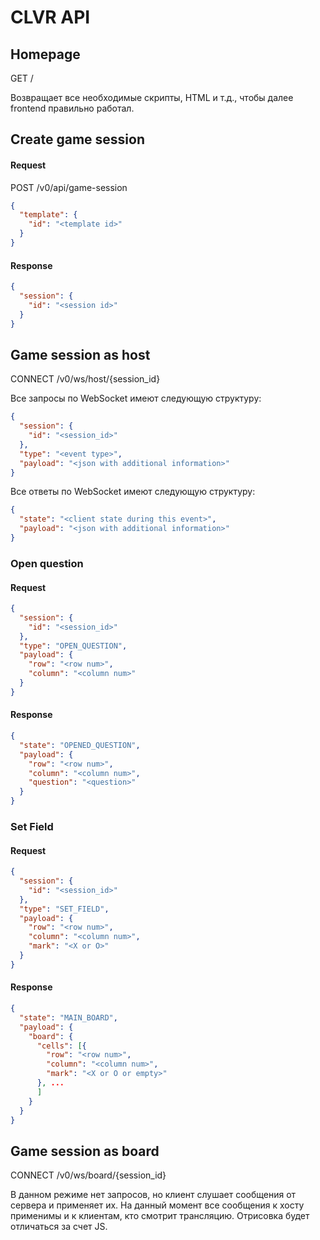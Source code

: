 # CLVR API

## Homepage
GET /

Возвращает все необходимые скрипты, HTML и т.д., чтобы далее frontend правильно работал.

## Create game session

#### Request
POST /v0/api/game-session

```json
{
  "template": {
    "id": "<template id>"
  }
}
```

#### Response

```json 
{
  "session": {
    "id": "<session id>"
  }
}
```

## Game session as host

CONNECT /v0/ws/host/{session_id}

Все запросы по WebSocket имеют следующую структуру:
```json 
{
  "session": {
    "id": "<session_id>"
  },
  "type": "<event type>",
  "payload": "<json with additional information>"
}
```

Все ответы по WebSocket имеют следующую структуру:
```json 
{ 
  "state": "<client state during this event>",
  "payload": "<json with additional information>"
}
```

### Open question
#### Request
```json 
{
  "session": {
    "id": "<session_id>"
  },
  "type": "OPEN_QUESTION",
  "payload": { 
    "row": "<row num>",
    "column": "<column num>"
  }
}
```

#### Response
```json 
{
  "state": "OPENED_QUESTION",
  "payload": {
    "row": "<row num>",
    "column": "<column num>",
    "question": "<question>"
  }
}
```

### Set Field
#### Request

```json 
{
  "session": {
    "id": "<session_id>"
  },
  "type": "SET_FIELD",
  "payload": { 
    "row": "<row num>",
    "column": "<column num>",
    "mark": "<X or O>"
  }
}
```

#### Response

```json 
{
  "state": "MAIN_BOARD",
  "payload": {
    "board": {
      "cells": [{
        "row": "<row num>",
        "column": "<column num>",
        "mark": "<X or O or empty>"
      }, ...
      ]
    }
  }
}
```


## Game session as board
CONNECT /v0/ws/board/{session_id}

В данном режиме нет запросов, но клиент слушает сообщения от сервера и применяет их. 
На данный момент все сообщения к хосту применимы и к клиентам, кто смотрит трансляцию. 
Отрисовка будет отличаться за счет JS.